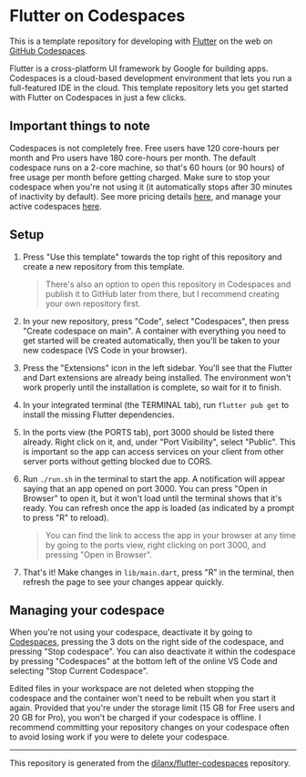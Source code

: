 # Flutter on Codespaces

This is a template repository for developing with [Flutter](https://flutter.dev/) on the web on [GitHub Codespaces](https://github.com/features/codespaces).

Flutter is a cross-platform UI framework by Google for building apps. Codespaces is a cloud-based development environment that lets you run a full-featured IDE in the cloud. This template repository lets you get started with Flutter on Codespaces in just a few clicks.

## Important things to note

Codespaces is not completely free. Free users have 120 core-hours per month and Pro users have 180 core-hours per month. The default codespace runs on a 2-core machine, so that's 60 hours (or 90 hours) of free usage per month before getting charged. Make sure to stop your codespace when you're not using it (it automatically stops after 30 minutes of inactivity by default). See more pricing details [here](https://docs.github.com/en/billing/managing-billing-for-github-codespaces/about-billing-for-github-codespaces), and manage your active codespaces [here](https://github.com/codespaces).

## Setup

1. Press "Use this template" towards the top right of this repository and create a new repository from this template.

    > There's also an option to open this repository in Codespaces and publish it to GitHub later from there, but I recommend creating your own repository first.

2. In your new repository, press "Code", select "Codespaces", then press "Create codespace on main". A container with everything you need to get started will be created automatically, then you'll be taken to your new codespace (VS Code in your browser).

3. Press the "Extensions" icon in the left sidebar. You'll see that the Flutter and Dart extensions are already being installed. The environment won't work properly until the installation is complete, so wait for it to finish.

4. In your integrated terminal (the TERMINAL tab), run `flutter pub get` to install the missing Flutter dependencies.

5. In the ports view (the PORTS tab), port 3000 should be listed there already. Right click on it, and, under "Port Visibility", select "Public". This is important so the app can access services on your client from other server ports without getting blocked due to CORS.

6. Run `./run.sh` in the terminal to start the app. A notification will appear saying that an app opened on port 3000. You can press "Open in Browser" to open it, but it won't load until the terminal shows that it's ready. You can refresh once the app is loaded (as indicated by a prompt to press "R" to reload).

    > You can find the link to access the app in your browser at any time by going to the ports view, right clicking on port 3000, and pressing "Open in Browser".

7. That's it! Make changes in `lib/main.dart`, press "R" in the terminal, then refresh the page to see your changes appear quickly.

## Managing your codespace

When you're not using your codespace, deactivate it by going to [Codespaces](https://github.com/codespaces), pressing the 3 dots on the right side of the codespace, and pressing "Stop codespace". You can also deactivate it within the codespace by pressing "Codespaces" at the bottom left of the online VS Code and selecting "Stop Current Codespace".

Edited files in your workspace are not deleted when stopping the codespace and the container won't need to be rebuilt when you start it again. Provided that you're under the storage limit (15 GB for Free users and 20 GB for Pro), you won't be charged if your codespace is offline. I recommend committing your repository changes on your codespace often to avoid losing work if you were to delete your codespace.

---

This repository is generated from the [dilanx/flutter-codespaces](https://github.com/dilanx/flutter-codespaces) repository.
